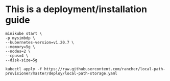 # This is a deployment/installation guide

```
minikube start \
-p mysimbdp \
--kubernetes-version=v1.20.7 \
--memory=5g \
--nodes=2 \
--cpus=4 \
--disk-size=5g
```

```
kubectl apply -f https://raw.githubusercontent.com/rancher/local-path-provisioner/master/deploy/local-path-storage.yaml
```

